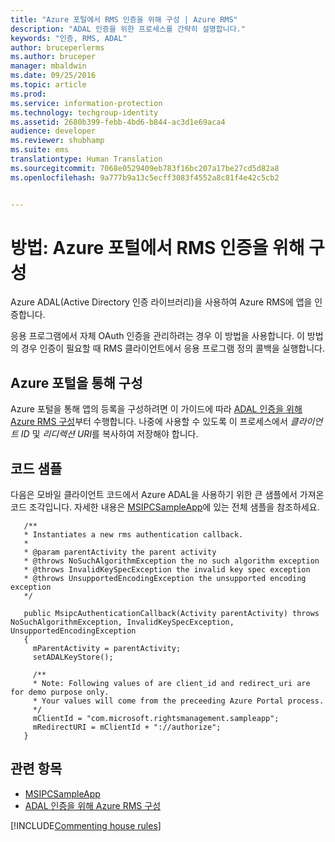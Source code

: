 ```yaml
---
title: "Azure 포털에서 RMS 인증을 위해 구성 | Azure RMS"
description: "ADAL 인증을 위한 프로세스를 간략히 설명합니다."
keywords: "인증, RMS, ADAL"
author: bruceperlerms
ms.author: bruceper
manager: mbaldwin
ms.date: 09/25/2016
ms.topic: article
ms.prod: 
ms.service: information-protection
ms.technology: techgroup-identity
ms.assetid: 2680b399-febb-4bd6-b844-ac3d1e69aca4
audience: developer
ms.reviewer: shubhamp
ms.suite: ems
translationtype: Human Translation
ms.sourcegitcommit: 7068e0529409eb783f16bc207a17be27cd5d82a8
ms.openlocfilehash: 9a777b9a13c5ecff3083f4552a8c81f4e42c5cb2


---
```


# <a name="how-to-use-azure-portal-to-configure-for-rms-authentication"></a>방법: Azure 포털에서 RMS 인증을 위해 구성

Azure ADAL(Active Directory 인증 라이브러리)을 사용하여 Azure RMS에 앱을 인증합니다.

응용 프로그램에서 자체 OAuth 인증을 관리하려는 경우 이 방법을 사용합니다. 이 방법의 경우 인증이 필요할 때 RMS 클라이언트에서 응용 프로그램 정의 콜백을 실행합니다.

## <a name="configure-via-azure-portal"></a>Azure 포털을 통해 구성
Azure 포털을 통해 앱의 등록을 구성하려면 이 가이드에 따라 [ADAL 인증을 위해 Azure RMS 구성](adal-auth.md)부터 수행합니다. 나중에 사용할 수 있도록 이 프로세스에서 *클라이언트 ID* 및 *리디렉션 URI*를 복사하여 저장해야 합니다.

## <a name="code-sample"></a>코드 샘플
다음은 모바일 클라이언트 코드에서 Azure ADAL을 사용하기 위한 큰 샘플에서 가져온 코드 조각입니다. 자세한 내용은 [MSIPCSampleApp](https://github.com/AzureAD/rms-sdk-ui-for-android/tree/master/samples/MsipcSampleApp)에 있는 전체 샘플을 참조하세요.

       /**
       * Instantiates a new rms authentication callback.
       *
       * @param parentActivity the parent activity
       * @throws NoSuchAlgorithmException the no such algorithm exception
       * @throws InvalidKeySpecException the invalid key spec exception
       * @throws UnsupportedEncodingException the unsupported encoding exception
       */

       public MsipcAuthenticationCallback(Activity parentActivity) throws NoSuchAlgorithmException, InvalidKeySpecException, UnsupportedEncodingException
       {
         mParentActivity = parentActivity;
         setADALKeyStore();

         /**
         * Note: Following values of are client_id and redirect_uri are for demo purpose only.
         * Your values will come from the preceeding Azure Portal process.
         */
         mClientId = "com.microsoft.rightsmanagement.sampleapp";
         mRedirectURI = mClientId + "://authorize";
       }


## <a name="related-topics"></a>관련 항목

- [MSIPCSampleApp](https://github.com/AzureAD/rms-sdk-ui-for-android/tree/master/samples/MsipcSampleApp)
- [ADAL 인증을 위해 Azure RMS 구성](adal-auth.md)

[!INCLUDE[Commenting house rules](../includes/houserules.md)]


<!--HONumber=Jan17_HO1-->


